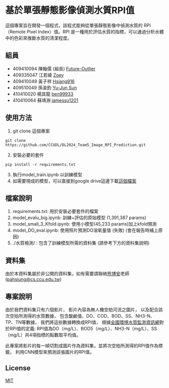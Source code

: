 # 基於單張靜態影像偵測水質RPI值

這個專案旨在開發一個程式，該程式能夠從單張靜態影像中偵測水質的 RPI（Remote Pixel Index）值。RPI 是一種用於評估水質的指標，可以通過分析水體中的色彩來推斷水質的清潔程度。

## 組員
* 409410094 陳翰儒 (組長) [Future-Outlier](https://github.com/Future-Outlier)
* 409335047 江若綾 [Zoey](https://github.com/zoey0106)
* 409410049 黃子祥 [Hsiang916](https://github.com/Hsiang916)
* 409510049 孫渝鈞 [Yu-Jun Sun](https://github.com/SunYujun0725)
* 410410020 楊其龍 [ben99933](https://github.com/ben99933)
* 410410064 蘇靖淵 [jamessu1201](https://github.com/jamessu1201)

## 使用方法

1. git clone 這個專案

```git clone https://github.com/CCUDL/DL2024_Team5_Image_RPI_Prediction.git```

2. 安裝必要的套件

```pip install -r requirements.txt```

3. 執行model_train.ipynb 以訓練模型
4. 如需要現成的模型，可以直接到google drive這邊下載[這個檔案](https://drive.google.com/file/d/1qK3SpwMvajhWQjhCCl_oHOZLKKIbU5hV/view?usp=sharing)


## 檔案說明

1. requirements.txt: 用於安裝必要套件的檔案
2. model_evalu_big.ipynb: 訓練+評估的原始模型 (1,391,387 params)
3. model_small_3_Kfold.ipynb: 使用小模型(45,233 params)加上kfold預測
4. model_DO_eval.ipynb: 使用照片預測DO溶氧量值 (失敗) (會在報告時補上原因)
5. ./水質檢測/ : 包含了訓練模型所需的資料集 (請參考下方的資料集說明)

## 資料集

由於本資料集屬於非公開的資料集，如有需要請聯絡[熊博安](mailto:pahsiung@cs.ccu.edu.tw)老師(pahsiung@cs.ccu.edu.tw)

## 專案說明

由於我們資料集只有六個影片，
影片內容為無人機空拍河流之圖片，
以及配合該次空拍所測得的水質數據，
包含酸鹼值、DO、COD、BOD、SS、NH3-N、TP、TN等數據，
我們將這些數據轉換成RPI值，
根據[全國環境水質監測資訊網](https://wq.moenv.gov.tw/EWQP/zh/Encyclopedia/NounDefinition/Pedia_37.aspx)對於RPI值的定義:
RPI值為DO（mg/L）、BOD5（mg/L）、NH3-N（mg/L）、SS（mg/L）共4項指標的點數取平均值。

此專案將影片的每一幀切割成圖片作為資料集，並將次空拍所測得的RPI值作為標籤，
利用CNN模型來預測該張圖片的RPI值。

## License

[MIT](https://github.com/CCUDL/DL2024_Team5_Image_RPI_Prediction?tab=MIT-1-ov-file#readme)
